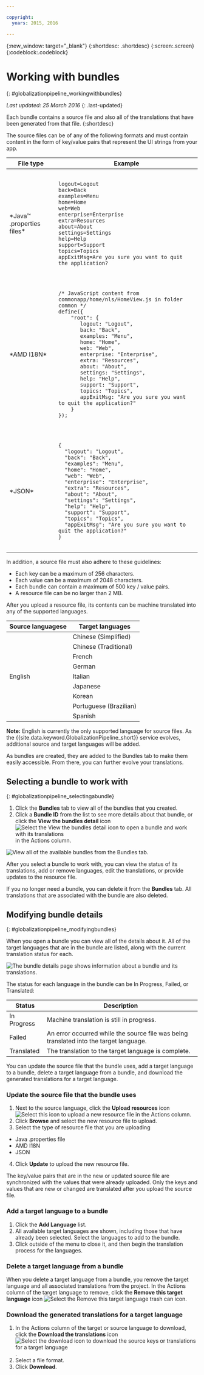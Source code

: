```yaml
---

copyright:
  years: 2015, 2016

---
```


{:new_window: target="_blank"}
{:shortdesc: .shortdesc}
{:screen:.screen}
{:codeblock:.codeblock}


# Working with bundles
{: #globalizationpipeline_workingwithbundles}

*Last updated: 25 March 2016*
{: .last-updated}

Each bundle contains a source file and also all of the translations that have been generated from that file.
{:shortdesc}

The source files can be of any of the following formats and must contain content in the form of key/value pairs that represent the UI strings from your app.


<table>
<thead>
<tr>
<th>File type</th>
<th>Example</th>
</tr>
</thead>
<tbody>
<tr>
<td>*Java™ .properties files*</td>
<td><pre class="codeblock">
<code>
logout=Logout
back=Back
examples=Menu
home=Home
web=Web
enterprise=Enterprise
extra=Resources
about=About
settings=Settings
help=Help
support=Support
topics=Topics
appExitMsg=Are you sure you want to quit the application?
</code>
</pre>
</td>
</tr>
<tr>
<td>*AMD I18N*</td>
<td><pre class="codeblock">
<code>
/* JavaScript content from commonapp/home/nls/HomeView.js in folder common */
define({
    "root": {
       logout: "Logout",
       back: "Back",
       examples: "Menu",
       home: "Home",
       web: "Web",
       enterprise: "Enterprise",
       extra: "Resources",
       about: "About",
       settings: "Settings",
       help: "Help",
       support: "Support",
       topics: "Topics",
       appExitMsg: "Are you sure you want to quit the application?"
    }
});
</code>
</pre>
</td>
</tr>
<tr>
<td>*JSON*</td>
<td><pre class="codeblock">
<code>
{
  "logout": "Logout",
  "back": "Back",
  "examples": "Menu",
  "home": "Home",
  "web": "Web",
  "enterprise": "Enterprise",
  "extra": "Resources",
  "about": "About",
  "settings": "Settings",
  "help": "Help",
  "support": "Support",
  "topics": "Topics",
  "appExitMsg": "Are you sure you want to quit the application?"
}
</code>
</pre>
</td>
</tr>
</tbody>
</table>

In addition, a source file must also adhere to these guidelines:
* Each key can be a maximum of 256 characters.
* Each value can be a maximum of 2048 characters.
* Each bundle can contain a maximum of 500 key / value pairs.
* A resource file can be no larger than 2 MB.

After you upload a resource file, its contents can be machine translated into any of the supported languages.

<table>
<thead>
<tr>
<th>Source languagese</th>
<th>Target languages</th>
</tr>
</thead>
<tbody>
<tr>
<td rowspan="9">English</td>
<td>Chinese (Simplified)</td>
</tr>
<tr>
<td>Chinese (Traditional)</td>
</tr>
<tr>
<td>French</td>
</tr>
<tr>
<td>German</td>
</tr>
<tr>
<td>Italian</td>
</tr>
<tr>
<td>Japanese</td>
</tr>
<tr>
<td>Korean</td>
</tr>
<tr>
<td>Portuguese (Brazilian)</td>
</tr>
<tr>
<td>Spanish</td>
</tr>
</tbody>
</table>

**Note:** English is currently the only supported language for source files. As the {{site.data.keyword.GlobalizationPipeline_short}} service evolves, additional source and target languages will be added.

As bundles are created, they are added to the Bundles tab to make them easily accessible. From there, you can further evolve your translations.


## Selecting a bundle to work with
{: #globalizationpipeline_selectingabundle}

1. Click the **Bundles** tab to view all of the bundles that you created.
2. Click a **Bundle ID** from the list to see more details about that bundle, or click the **View the bundles detail** icon ![Select the View the bundles detail icon to open a bundle and work with its translations](images/viewProjectDetailIcon.png)	in the Actions column.

![View all of the available bundles from the Bundles tab.](images/translationBundles.png)

After you select a bundle to work with, you can view the status of its translations, add or remove languages, edit the translations, or provide updates to the resource file.

If you no longer need a bundle, you can delete it from the **Bundles** tab. All translations that are associated with the bundle are also deleted.

## Modifying bundle details
{: #globalizationpipeline_modifyingbundles}

When you open a bundle you can view all of the details about it. All of the target languages that are in the bundle are listed, along with the current translation status for each.

![The bundle details page shows information about a bundle and its translations.](images/bundleDetails.png)

The status for each language in the bundle can be In Progress, Failed, or Translated:

| Status | Description |
|--------|-------------|
| In Progress | Machine translation is still in progress. |
| Failed | An error occurred while the source file was being translated into the target language. |
| Translated | The translation to the target language is complete. |

You can update the source file that the bundle uses, add a target language to a bundle, delete a target language from a bundle, and download the generated translations for a target language.

### Update the source file that the bundle uses

1. Next to the source language, click the **Upload resources** icon ![Select this icon to upload a new resource file](images/uploadIcon.png) in the Actions column.
2. Click **Browse** and select the new resource file to upload.
3. Select the type of resource file that you are uploading
 * Java .properties file
 * AMD I18N
 * JSON
4. Click **Update** to upload the new resource file.

The key/value pairs that are in the new or updated source file are synchronized with the values that were already uploaded. Only the keys and values that are new or changed are translated after you upload the source file.

### Add a target language to a bundle

1. Click the **Add Language** list.
2. All available target languages are shown, including those that have already been selected. Select the languages to add to the bundle.
3. Click outside of the menu to close it, and then begin the translation process for the languages.

### Delete a target language from a bundle

When you delete a target language from a bundle, you remove the target language and all associated translations from the project. In the Actions column of the target language to remove, click the **Remove this target language** icon ![Select the Remove this target language trash can icon](images/trashIcon.png).

### Download the generated translations for a target language

1. In the Actions column of the target or source language to download, click the **Download the translations** icon ![Select the download icon to download the source keys or translations for a target language](images/downloadIcon.png).
2. Select a file format.
3. Click **Download**.
